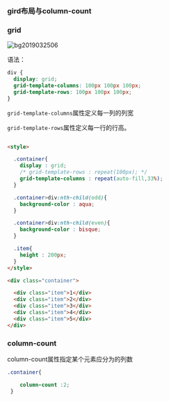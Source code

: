 ### gird布局与column-count

### grid

![bg2019032506](https://www.wangbase.com/blogimg/asset/201903/bg2019032506.png)

语法：

```css
div {
  display: grid;
  grid-template-columns: 100px 100px 100px;
  grid-template-rows: 100px 100px 100px;
}
```

`grid-template-columns`属性定义每一列的列宽

`grid-template-rows`属性定义每一行的行高。

```html

<style>

  .container{
    display : grid;
    /* grid-template-rows : repeat(100px); */
    grid-template-columns : repeat(auto-fill,33%);
  }

  .container>div:nth-child(odd){
    background-color : aqua;
  }

  .container>div:nth-child(even){
    background-color : bisque;
  }

  .item{
    height : 200px;
  }
</style>

<div class="container">

  <div class="item">1</div>
  <div class="item">2</div>
  <div class="item">3</div>
  <div class="item">4</div>
  <div class="item">5</div>
</div>
```

### column-count

column-count属性指定某个元素应分为的列数

```css
.container{

    column-count :2;
 }
```


